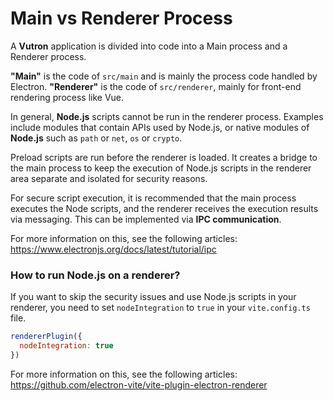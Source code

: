 # Main vs Renderer Process

A **Vutron** application is divided into code into a Main process and a Renderer process.

**"Main"** is the code of `src/main` and is mainly the process code handled by Electron. **"Renderer"** is the code of `src/renderer`, mainly for front-end rendering process like Vue.

In general, **Node.js** scripts cannot be run in the renderer process. Examples include modules that contain APIs used by Node.js, or native modules of **Node.js** such as `path` or `net`, `os` or `crypto`.

Preload scripts are run before the renderer is loaded. It creates a bridge to the main process to keep the execution of Node.js scripts in the renderer area separate and isolated for security reasons.

For secure script execution, it is recommended that the main process executes the Node scripts, and the renderer receives the execution results via messaging. This can be implemented via **IPC communication**.

For more information on this, see the following articles: https://www.electronjs.org/docs/latest/tutorial/ipc

### How to run Node.js on a renderer?

If you want to skip the security issues and use Node.js scripts in your renderer, you need to set `nodeIntegration` to `true` in your `vite.config.ts` file.

```javascript
rendererPlugin({
  nodeIntegration: true
})
```

For more information on this, see the following articles: https://github.com/electron-vite/vite-plugin-electron-renderer
